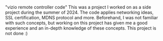 "vizio remote controller code"
This was a project I worked on as a side project during the summer of 2024. The code applies networking ideas, SSL certification, MDNS protocol and more.
Beforehand, I was not familiar with such concepts, but working on this project has given me a good experience and an in-depth knowledge of these concepts.
This project is not done :)
